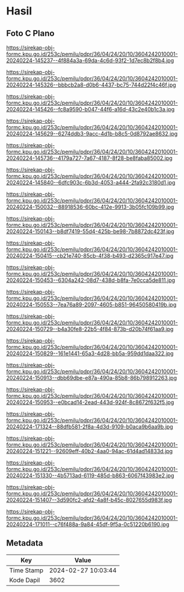 # Hasil

## Foto C Plano

https://sirekap-obj-formc.kpu.go.id/253c/pemilu/pdpr/36/04/24/20/10/3604242010001-20240224-145237--4f884a3a-69da-4c6d-93f2-1d7ec8b2f8b4.jpg

https://sirekap-obj-formc.kpu.go.id/253c/pemilu/pdpr/36/04/24/20/10/3604242010001-20240224-145326--bbbcb2a8-d0b6-4437-bc75-744d22f4c46f.jpg

https://sirekap-obj-formc.kpu.go.id/253c/pemilu/pdpr/36/04/24/20/10/3604242010001-20240224-145426--fc8a9590-b047-44f6-a16d-43c2e40b1c3a.jpg

https://sirekap-obj-formc.kpu.go.id/253c/pemilu/pdpr/36/04/24/20/10/3604242010001-20240224-145629--6274ddb3-9acc-4d1b-b8c5-0d8792ae8632.jpg

https://sirekap-obj-formc.kpu.go.id/253c/pemilu/pdpr/36/04/24/20/10/3604242010001-20240224-145736--4179a727-7a67-4187-8f28-be8faba85002.jpg

https://sirekap-obj-formc.kpu.go.id/253c/pemilu/pdpr/36/04/24/20/10/3604242010001-20240224-145840--6dfc903c-6b3d-4053-a444-2fa92c3180d1.jpg

https://sirekap-obj-formc.kpu.go.id/253c/pemilu/pdpr/36/04/24/20/10/3604242010001-20240224-150032--88918536-60bc-412e-9913-3b05fc109b99.jpg

https://sirekap-obj-formc.kpu.go.id/253c/pemilu/pdpr/36/04/24/20/10/3604242010001-20240224-150143--b8df7419-55d4-425b-be98-7b8872dc423f.jpg

https://sirekap-obj-formc.kpu.go.id/253c/pemilu/pdpr/36/04/24/20/10/3604242010001-20240224-150415--cb21e740-85cb-4f38-b493-d2365c917e47.jpg

https://sirekap-obj-formc.kpu.go.id/253c/pemilu/pdpr/36/04/24/20/10/3604242010001-20240224-150453--6304a242-08d7-438d-b8fa-7e0cca5de811.jpg

https://sirekap-obj-formc.kpu.go.id/253c/pemilu/pdpr/36/04/24/20/10/3604242010001-20240224-150553--7ea76a89-2097-4605-b851-96450580419b.jpg

https://sirekap-obj-formc.kpu.go.id/253c/pemilu/pdpr/36/04/24/20/10/3604242010001-20240224-150729--b4a30fe8-22b5-4f84-873b-d20b74f61aa9.jpg

https://sirekap-obj-formc.kpu.go.id/253c/pemilu/pdpr/36/04/24/20/10/3604242010001-20240224-150829--161e1441-65a3-4d28-bb5a-959dd1daa322.jpg

https://sirekap-obj-formc.kpu.go.id/253c/pemilu/pdpr/36/04/24/20/10/3604242010001-20240224-150913--dbb69dbe-e87a-490a-85b8-86b798912263.jpg

https://sirekap-obj-formc.kpu.go.id/253c/pemilu/pdpr/36/04/24/20/10/3604242010001-20240224-150953--e0bcad14-2ead-443d-924f-8c8672f632f5.jpg

https://sirekap-obj-formc.kpu.go.id/253c/pemilu/pdpr/36/04/24/20/10/3604242010001-20240224-171324--88dfb581-2f8a-4d3d-9109-b0aca9b6aa9b.jpg

https://sirekap-obj-formc.kpu.go.id/253c/pemilu/pdpr/36/04/24/20/10/3604242010001-20240224-151221--92609eff-40b2-4aa0-94ac-61d4ad14833d.jpg

https://sirekap-obj-formc.kpu.go.id/253c/pemilu/pdpr/36/04/24/20/10/3604242010001-20240224-151330--4b5713ad-6119-485d-b863-6067f43983e2.jpg

https://sirekap-obj-formc.kpu.go.id/253c/pemilu/pdpr/36/04/24/20/10/3604242010001-20240224-151407--3d590fc2-afd2-4a8f-b45c-8027655d983f.jpg

https://sirekap-obj-formc.kpu.go.id/253c/pemilu/pdpr/36/04/24/20/10/3604242010001-20240224-171011--c76f488a-9a84-45df-9f5a-0c51220b6190.jpg


## Metadata

| Key        | Value               |
| ---------- | ------------------- |
| Time Stamp | 2024-02-27 10:03:44 |
| Kode Dapil | 3602                |



